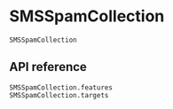 # SMSSpamCollection

```@docs
SMSSpamCollection
```

## API reference

```@docs
SMSSpamCollection.features
SMSSpamCollection.targets
```
